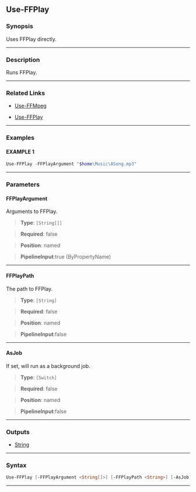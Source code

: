 
Use-FFPlay
----------
### Synopsis
Uses FFPlay directly.

---
### Description

Runs FFPlay.

---
### Related Links
* [Use-FFMpeg](Use-FFMpeg.md)



* [Use-FFPlay](Use-FFPlay.md)



---
### Examples
#### EXAMPLE 1
```PowerShell
Use-FFPlay -FFPlayArgument "$home\Music\ASong.mp3"
```

---
### Parameters
#### **FFPlayArgument**

Arguments to FFPlay.



> **Type**: ```[String[]]```

> **Required**: false

> **Position**: named

> **PipelineInput**:true (ByPropertyName)



---
#### **FFPlayPath**

The path to FFPlay.



> **Type**: ```[String]```

> **Required**: false

> **Position**: named

> **PipelineInput**:false



---
#### **AsJob**

If set, will run as a background job.



> **Type**: ```[Switch]```

> **Required**: false

> **Position**: named

> **PipelineInput**:false



---
### Outputs
* [String](https://learn.microsoft.com/en-us/dotnet/api/System.String)




---
### Syntax
```PowerShell
Use-FFPlay [-FFPlayArgument <String[]>] [-FFPlayPath <String>] [-AsJob] [<CommonParameters>]
```
---


